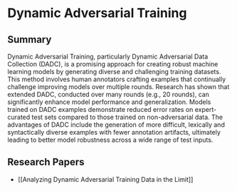 # Dynamic Adversarial Training

## Summary
 Dynamic Adversarial Training, particularly Dynamic Adversarial Data Collection (DADC), is a promising approach for creating robust machine learning models by generating diverse and challenging training datasets. This method involves human annotators crafting examples that continually challenge improving models over multiple rounds. Research has shown that extended DADC, conducted over many rounds (e.g., 20 rounds), can significantly enhance model performance and generalization. Models trained on DADC examples demonstrate reduced error rates on expert-curated test sets compared to those trained on non-adversarial data. The advantages of DADC include the generation of more difficult, lexically and syntactically diverse examples with fewer annotation artifacts, ultimately leading to better model robustness across a wide range of test inputs.
## Research Papers

- [[Analyzing Dynamic Adversarial Training Data in the Limit]]
